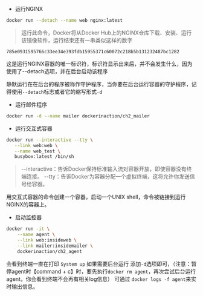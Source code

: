 - 运行NGINX
```sh
docker run --detach --name web nginx:latest
```
> 运行此命令，Docker将从Docker Hub上的NGINX仓库下载、安装、运行该镜像软件，运行结束还有一串类似这样的数字
```
785e0931595766c33ee34e393fdb15955371c60072c218b5b131232487bc1282
```
这是运行NGINX容器的唯一标识符，标识符显示出来后，并不会发生什么，因为使用了--detach选项，并在后台启动该程序

静默运行在在后台的程序被称作守护程序，当你要在后台运行容器的守护程序，记得使用```--detach```标志或者它的缩写形式```-d```

- 运行邮件程序
```sh
docker run -d --name mailer dockerinaction/ch2_mailer
```

- 运行交互式容器
 ```sh
docker run --interactive --tty \
    --link web:web \
    --name web_test \
    busybox:latest /bin/sh
```
> --interactive：告诉Docker保持标准输入流对容器开放，即使容器没有终端连接。
--tty：告诉Docker为容器分配一个虚拟终端，这将允许你发送信号给容器。

用交互式容器的命令创建一个容器，启动一个UNIX shell，命令被链接到运行NGINX的容器上。

- 启动监控器
```sh
docker run -it \
    --name agent \
    --link web:insideweb \
    --link mailer:insidemailer \
    dockerinaction/ch2_agent
```
会看到终端一直在打印 ```System up```
如果需要后台运行 添加```-d```选项即可，（注意：暂停agent时【command + c】时，要先执行```docker rm agent```，再次尝试后台运行agent，你会看到终端不会再有相关log信息）
可通过 ```docker logs -f agent```来实时输出信息。















































